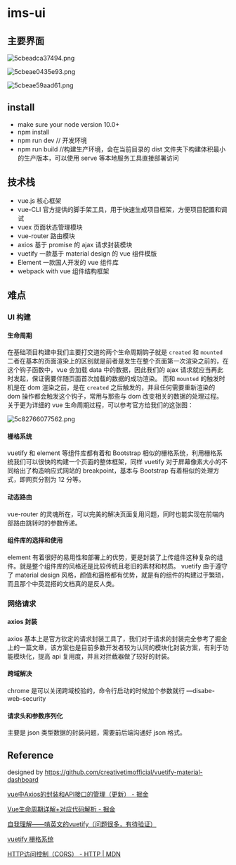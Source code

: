 # ims-ui

## 主要界面

![5cbeadca37494.png](https://i.loli.net/2019/04/23/5cbeadca37494.png)

![5cbeae0435e93.png](https://i.loli.net/2019/04/23/5cbeae0435e93.png)

![5cbeae59aad61.png](https://i.loli.net/2019/04/23/5cbeae59aad61.png)

## install

* make sure your node version 10.0+
* npm install
* npm run dev // 开发环境
* npm run build //构建生产环境，会在当前目录的 dist 文件夹下构建体积最小的生产版本，可以使用 serve 等本地服务工具直接部署访问



## 技术栈
* vue.js 核心框架
* vue-CLI 官方提供的脚手架工具，用于快速生成项目框架，方便项目配置和调试
* vuex 页面状态管理模块
* vue-router 路由模块
* axios 基于 promise 的 ajax 请求封装模块
* vuetify 一款基于 material design 的 vue 组件模版
* Element 一款国人开发的 vue 组件库
* webpack with vue 组件结构框架



## 难点

### UI 构建

#### 生命周期

在基础项目构建中我们主要打交道的两个生命周期钩子就是 `created`
和  `mounted`  二者在基本的页面渲染上的区别就是前者是发生在整个页面第一次渲染之前的，在这个钩子函数中，vue 会加载 data 中的数据，因此我们的 ajax 请求就应当再此时发起，保证需要伴随页面首次加载的数据的成功渲染。
而和 `mounted` 的触发时机是在 dom 渲染之前，是在 `created` 之后触发的，并且任何需要重新渲染的 dom 操作都会触发这个钩子，常用与那些与 	dom 改变相关的数据的处理过程。
关于更为详细的 vue 生命周期过程，可以参考官方给我们的这张图：

![5c82766077562.png](https://i.loli.net/2019/03/08/5c82766077562.png)

#### 栅格系统

vuetify 和 element 等组件库都有着和 Bootstrap 相似的栅格系统，利用栅格系统我们可以很快的构建一个页面的整体框架，同样 vuetify 对于屏幕像素大小的不同给出了构造响应式网站的 breakpoint，基本与 Bootstrap 有着相似的处理方式，即网页分割为 12 分等。

#### 动态路由

vue-router 的灵魂所在，可以完美的解决页面复用问题，同时也能实现在前端内部路由跳转时的参数传递。

#### 组件库的选择和使用

element 有着很好的易用性和部署上的优势，更是封装了上传组件这种复杂的组件。就是整个组件库的风格还是比较传统且老旧的素材和材质。
vuetify 由于遵守了 material design 风格，颜值和逼格都有优势，就是有的组件的构建过于繁琐，而且那个中英混搭的文档真的是反人类。


### 网络请求

#### axios 封装

axios 基本上是官方钦定的请求封装工具了，我们对于请求的封装完全参考了掘金上的一篇文章，该方案也是目前多数开发者较为认同的模块化封装方案，有利于功能模块化，提高 api 复用度，并且对拦截器做了较好的封装。

#### 跨域解决

chrome 是可以关闭跨域校验的，命令行启动的时候加个参数就行 —disabe-web-security

#### 请求头和参数序列化

主要是 json 类型数据的封装问题，需要前后端沟通好 json 格式。


## Reference


designed by https://github.com/creativetimofficial/vuetify-material-dashboard


[vue中Axios的封装和API接口的管理（更新） - 掘金](https://juejin.im/post/5b55c118f265da0f6f1aa354)

[Vue生命周期详解+对应代码解析 - 掘金](https://juejin.im/post/5aacfdfa51882555850753b5)

[自我理解——啃英文的vuetify（问题很多，有待验证）](https://xudany.github.io/vuetify/2017/09/15/%E8%87%AA%E6%88%91%E7%90%86%E8%A7%A3-%E5%95%83%E8%8B%B1%E6%96%87%E7%9A%84vuetify-%E9%97%AE%E9%A2%98%E5%BE%88%E5%A4%9A-%E6%9C%89%E5%BE%85%E9%AA%8C%E8%AF%81/)

[vuetify 栅格系统](https://vuetifyjs.com/zh-Hans/framework/grid-lists)

[HTTP访问控制（CORS） - HTTP | MDN](https://developer.mozilla.org/zh-CN/docs/Web/HTTP/Access_control_CORS)

